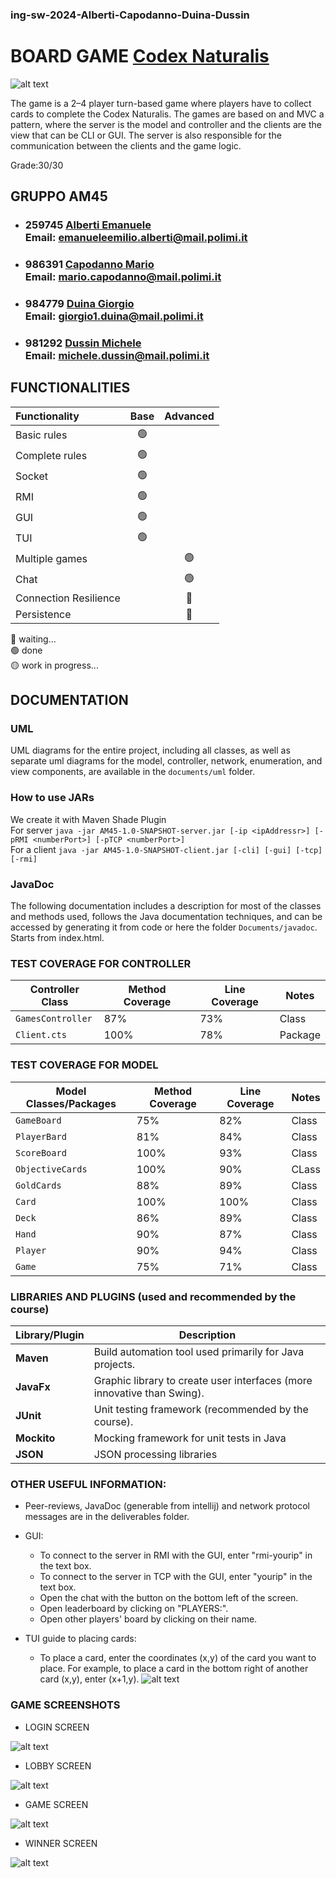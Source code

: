 ### ing-sw-2024-Alberti-Capodanno-Duina-Dussin

# BOARD GAME [Codex Naturalis](https://www.craniocreations.it/prodotto/codex-naturalis)

![alt text](src/main/resources/it/polimi/ingsw/am45/utilities/codex_game.png)

The game is a 2–4 player turn-based game where players have to collect cards to complete the Codex Naturalis.
The games are based on and MVC a pattern, where the server is the model and controller and the clients are the view that
can be CLI or GUI. The server is also responsible for the communication between the clients and the game logic.

Grade:30/30

## GRUPPO AM45

- ### 259745  [Alberti Emanuele](https://github.com/...) <br>Email: emanueleemilio.alberti@mail.polimi.it
- ### 986391  [Capodanno Mario](https://github.com/MarioCapodanno) <br>Email: mario.capodanno@mail.polimi.it
- ### 984779  [Duina Giorgio](https://github.com/...) <br>Email: giorgio1.duina@mail.polimi.it
- ### 981292  [Dussin Michele](https://github.com/...) <br>Email: michele.dussin@mail.polimi.it

## FUNCTIONALITIES

| Functionality         | Base | Advanced |
|:----------------------|:----:|:--------:|
| Basic rules           |  🟢  |          |
| Complete rules        |  🟢  |          |
| Socket                |  🟢  |          |
| RMI                   |  🟢  |          |
| GUI                   |  🟢  |          |
| TUI                   |  🟢  |          |
| Multiple games        |      |    🟢    |
| Chat                  |      |    🟢    |
| Connection Resilience |      |    🔴    |
| Persistence           |      |    🔴    |

🔴 waiting...  
🟢 done  
🟡 work in progress...

## DOCUMENTATION

### UML

UML diagrams for the entire project, including all classes, as well as separate uml diagrams for the model, controller, network, enumeration, and view components, are available in the `documents/uml` folder.


### How to use JARs 

We create it with Maven Shade Plugin  
For server     ``` java -jar AM45-1.0-SNAPSHOT-server.jar [-ip <ipAddressr>] [-pRMI <numberPort>] [-pTCP <numberPort>] ```  
For a client  ``` java -jar AM45-1.0-SNAPSHOT-client.jar [-cli] [-gui] [-tcp] [-rmi] ```  


### JavaDoc

The following documentation includes a description for most of the classes and methods used, follows the Java
documentation techniques, and can be accessed by generating it from code or
here the folder `Documents/javadoc`.  
Starts from index.html.

### TEST COVERAGE FOR CONTROLLER 

| Controller Class      | Method Coverage | Line Coverage | Notes   |
|-----------------------|-----------------|---------------|---------|
| `GamesController`     | 87%             | 73%           | Class   |
| `Client.cts`          | 100%            | 78%           | Package |

### TEST COVERAGE FOR MODEL

| Model Classes/Packages | Method Coverage | Line Coverage | Notes |
|------------------------|-----------------|---------------|-------|
| `GameBoard`            | 75%             | 82%           | Class |
| `PlayerBard`           | 81%             | 84%           | Class |
| `ScoreBoard`           | 100%            | 93%           | Class |
| `ObjectiveCards`       | 100%            | 90%           | CLass |
| `GoldCards`            | 88%             | 89%           | Class |
| `Card`                 | 100%            | 100%          | Class |
| `Deck`                 | 86%             | 89%           | Class |
| `Hand`                 | 90%             | 87%           | Class |
| `Player`               | 90%             | 94%           | Class |
| `Game`                 | 75%             | 71%           | Class |

### LIBRARIES AND PLUGINS (used and recommended by the course)

| Library/Plugin | Description                                                             |
|----------------|-------------------------------------------------------------------------|
| __Maven__      | Build automation tool used primarily for Java projects.                 |
| __JavaFx__     | Graphic library to create user interfaces (more innovative than Swing). |
| __JUnit__      | Unit testing framework (recommended by the course).                     |    
| __Mockito__    | Mocking framework for unit tests in Java                                |    
| __JSON__       | JSON processing libraries                                               |    


### OTHER USEFUL INFORMATION:

- Peer-reviews, JavaDoc (generable from intellij) and network protocol messages are in the deliverables folder.
- GUI:
  - To connect to the server in RMI with the GUI, enter "rmi-yourip" in the text box.
  - To connect to the server in TCP with the GUI, enter "yourip" in the text box.
  - Open the chat with the button on the bottom left of the screen.
  - Open leaderboard by clicking on "PLAYERS:".
  - Open other players' board by clicking on their name.
  
- TUI guide to placing cards:

    - To place a card, enter the coordinates (x,y) of the card you want to place. For example, to place a card in the bottom right of another card (x,y), enter (x+1,y). 
  ![alt text](src/main/resources/it/polimi/ingsw/am45/utilities/TUiPlacingCoordinate.jpg)


### GAME SCREENSHOTS
- LOGIN SCREEN

![alt text](src/main/resources/it/polimi/ingsw/am45/utilities/login.png)
- LOBBY SCREEN

![alt text](src/main/resources/it/polimi/ingsw/am45/utilities/lobby.png)
- GAME SCREEN

![alt text](src/main/resources/it/polimi/ingsw/am45/utilities/gameview.png)
- WINNER SCREEN

![alt text](src/main/resources/it/polimi/ingsw/am45/utilities/winner.png)


